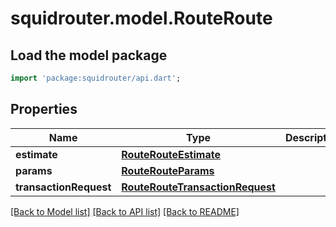 # squidrouter.model.RouteRoute

## Load the model package
```dart
import 'package:squidrouter/api.dart';
```

## Properties
Name | Type | Description | Notes
------------ | ------------- | ------------- | -------------
**estimate** | [**RouteRouteEstimate**](RouteRouteEstimate.md) |  | [optional] 
**params** | [**RouteRouteParams**](RouteRouteParams.md) |  | [optional] 
**transactionRequest** | [**RouteRouteTransactionRequest**](RouteRouteTransactionRequest.md) |  | [optional] 

[[Back to Model list]](../README.md#documentation-for-models) [[Back to API list]](../README.md#documentation-for-api-endpoints) [[Back to README]](../README.md)


